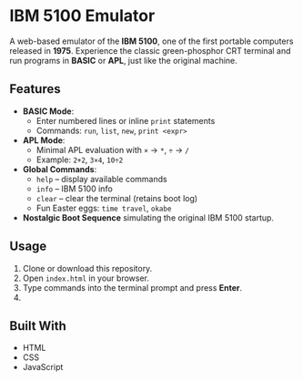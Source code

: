 # IBM 5100 Emulator
A web-based emulator of the **IBM 5100**, one of the first portable computers released in **1975**. Experience the classic green-phosphor CRT terminal and run programs in **BASIC** or **APL**, just like the original machine.

## Features
- **BASIC Mode**:  
  - Enter numbered lines or inline `print` statements  
  - Commands: `run`, `list`, `new`, `print <expr>`  
- **APL Mode**:  
  - Minimal APL evaluation with `×` → `*`, `÷` → `/`  
  - Example: `2+2`, `3×4`, `10÷2`  
- **Global Commands**:  
  - `help` – display available commands  
  - `info` – IBM 5100 info  
  - `clear` – clear the terminal (retains boot log)  
  - Fun Easter eggs: `time travel`, `okabe`  
- **Nostalgic Boot Sequence** simulating the original IBM 5100 startup.

## Usage

1. Clone or download this repository.
2. Open `index.html` in your browser.
3. Type commands into the terminal prompt and press **Enter**.
4. 
## Built With

- HTML  
- CSS  
- JavaScript  
